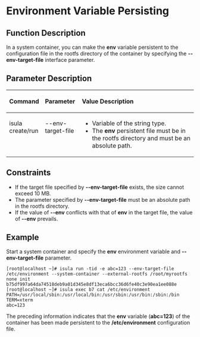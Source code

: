 # Environment Variable Persisting<a name="EN-US_TOPIC_0184808024"></a>

## Function Description<a name="en-us_topic_0182200839_section1370217374269"></a>

In a system container, you can make the  **env**  variable persistent to the configuration file in the rootfs directory of the container by specifying the  **--env-target-file**  interface parameter.

## Parameter Description<a name="en-us_topic_0182200839_section74521848162617"></a>

<a name="en-us_topic_0182200839_table1869210387418"></a>
<table><thead align="left"><tr id="en-us_topic_0182200839_row1569373816419"><th class="cellrowborder" valign="top" width="16.28%" id="mcps1.1.4.1.1"><p id="en-us_topic_0182200839_p106936387415"><a name="en-us_topic_0182200839_p106936387415"></a><a name="en-us_topic_0182200839_p106936387415"></a><strong id="en-us_topic_0182200839_b74709155016"><a name="en-us_topic_0182200839_b74709155016"></a><a name="en-us_topic_0182200839_b74709155016"></a>Command</strong></p>
</th>
<th class="cellrowborder" valign="top" width="19.73%" id="mcps1.1.4.1.2"><p id="en-us_topic_0182200839_p15693173814112"><a name="en-us_topic_0182200839_p15693173814112"></a><a name="en-us_topic_0182200839_p15693173814112"></a>Parameter</p>
</th>
<th class="cellrowborder" valign="top" width="63.99%" id="mcps1.1.4.1.3"><p id="en-us_topic_0182200839_p14522811181"><a name="en-us_topic_0182200839_p14522811181"></a><a name="en-us_topic_0182200839_p14522811181"></a><strong id="en-us_topic_0182200839_b9814121514013"><a name="en-us_topic_0182200839_b9814121514013"></a><a name="en-us_topic_0182200839_b9814121514013"></a>Value Description</strong></p>
</th>
</tr>
</thead>
<tbody><tr id="en-us_topic_0182200839_row12693163810415"><td class="cellrowborder" valign="top" width="16.28%" headers="mcps1.1.4.1.1 "><p id="en-us_topic_0182200839_p66931838134110"><a name="en-us_topic_0182200839_p66931838134110"></a><a name="en-us_topic_0182200839_p66931838134110"></a>isula create/run</p>
</td>
<td class="cellrowborder" valign="top" width="19.73%" headers="mcps1.1.4.1.2 "><p id="en-us_topic_0182200839_p08101647154218"><a name="en-us_topic_0182200839_p08101647154218"></a><a name="en-us_topic_0182200839_p08101647154218"></a>--env-target-file</p>
</td>
<td class="cellrowborder" valign="top" width="63.99%" headers="mcps1.1.4.1.3 "><a name="en-us_topic_0182200839_ul19381113501815"></a><a name="en-us_topic_0182200839_ul19381113501815"></a><ul id="en-us_topic_0182200839_ul19381113501815"><li>Variable of the string type.</li><li>The <strong id="en-us_topic_0182200839_b129135173014"><a name="en-us_topic_0182200839_b129135173014"></a><a name="en-us_topic_0182200839_b129135173014"></a>env</strong> persistent file must be in the rootfs directory and must be an absolute path.</li></ul>
</td>
</tr>
</tbody>
</table>

## Constraints<a name="en-us_topic_0182200839_section817314318153"></a>

-   If the target file specified by  **--env-target-file**  exists, the size cannot exceed 10 MB.
-   The parameter specified by  **--env-target-file**  must be an absolute path in the rootfs directory.
-   If the value of  **--env**  conflicts with that of  **env**  in the target file, the value of  **--env**  prevails.

## Example<a name="en-us_topic_0182200839_section12309315278"></a>

Start a system container and specify the  **env**  environment variable and  **--env-target-file**  parameter.

```
[root@localhost ~]# isula run -tid -e abc=123 --env-target-file /etc/environment --system-container --external-rootfs /root/myrootfs none init
b75df997a64da74518deb9a01d345e8df13eca6bcc36d6fe40c3e90ea1ee088e
[root@localhost ~]# isula exec b7 cat /etc/environment
PATH=/usr/local/sbin:/usr/local/bin:/usr/sbin:/usr/bin:/sbin:/bin
TERM=xterm
abc=123
```

The preceding information indicates that the  **env**  variable \(**abc=123**\) of the container has been made persistent to the  **/etc/environment**  configuration file.

